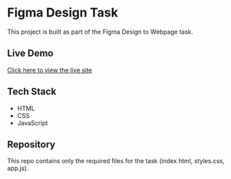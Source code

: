 # Figma Design Task

This project is built as part of the Figma Design to Webpage task.

## Live Demo
[Click here to view the live site](https://tangerine-paprenjak-05fc5d.netlify.app/)

## Tech Stack
- HTML
- CSS
- JavaScript

## Repository
This repo contains only the required files for the task (index.html, styles.css, app.js).
